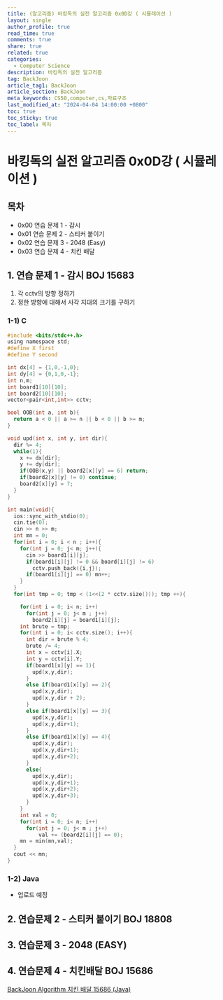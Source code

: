 ```yaml
---
title: (알고리즘) 바킹독의 실전 알고리즘 0x0D강 ( 시뮬레이션 )
layout: single
author_profile: true
read_time: true
comments: true
share: true
related: true
categories:
  - Computer Science
description: 바킹독의 실전 알고리즘
tag: BackJoon
article_tag1: BackJoon
article_section: BackJoon
meta_keywords: CS50,computer,cs,자료구조
last_modified_at: "2024-04-04 14:00:00 +0800"
toc: true
toc_sticky: true
toc_label: 목차
---
```


# 바킹독의 실전 알고리즘 0x0D강 ( 시뮬레이션 )

## 목차

- 0x00 연습 문제 1 - 감시
- 0x01 연습 문제 2 - 스티커 붙이기
- 0x02 연습 문제 3 - 2048 (Easy)
- 0x03 연습 문제 4 - 치킨 배달

## 1. 연습 문제 1 - 감시 BOJ 15683

1. 각 cctv의 방향 정하기
2. 정한 방향에 대해서 사각 지대의 크기를 구하기

### 1-1) C

```c
#include <bits/stdc++.h>
using namespace std;
#define X first
#define Y second

int dx[4] = {1,0,-1,0};
int dy[4] = {0,1,0,-1};
int n,m;
int board1[10][10];
int board2[10][10];
vector<pair<int,int>> cctv;

bool OOB(int a, int b){
  return a < 0 || a >= n || b < 0 || b >= m;
}

void upd(int x, int y, int dir){
  dir %= 4;
  while(1){
    x += dx[dir];
    y += dy[dir];
    if(OOB(x,y) || board2[x][y] == 6) return;
    if(board2[x][y] != 0) continue;
    board2[x][y] = 7;
  }
}

int main(void){
  ios::sync_with_stdio(0);
  cin.tie(0);
  cin >> n >> m;
  int mn = 0;
  for(int i = 0; i < n ; i++){
    for(int j = 0; j< m; j++){
      cin >> board1[i][j];
      if(board1[i][j] != 0 && board[i][j] != 6)
        cctv.push_back({i,j});
      if(board1[i][j] == 0) mn++;
    }
  }
  for(int tmp = 0; tmp < (1<<(2 * cctv.size())); tmp ++){

    for(int i = 0; i< n; i++)
      for(int j = 0; j< m ; j++)
        board2[i][j] = board1[i][j];
    int brute = tmp;
    for(int i = 0; i< cctv.size(); i++){
      int dir = brute % 4;
      brute /= 4;
      int x = cctv[i].X;
      int y = cctv[i].Y;
      if(board1[x][y] == 1){
        upd(x,y,dir);
      }
      else if(board1[x][y] == 2){
        upd(x,y,dir);
        upd(x,y,dir + 2);
      }
      else if(board1[x][y] == 3){
        upd(x,y,dir);
        upd(x,y,dir+1);
      }
      else if(board1[x][y] == 4){
        upd(x,y,dir);
        upd(x,y,dir+1);
        upd(x,y,dir+2);
      }
      else{
        upd(x,y,dir);
        upd(x,y,dir+1);
        upd(x,y,dir+2);
        upd(x,y,dir+3);
      }
    }
    int val = 0;
    for(int i = 0; i< n; i++)
      for(int j = 0; j< m ; j++)
          val += (board2[i][j] == 0);
    mn = min(mn,val);
  }
  cout << mn;
}
```

### 1-2) Java

- 업로드 예정

## 2. 연습문제 2 - 스티커 붙이기 BOJ 18808

## 3. 연습문제 3 - 2048 (EASY)

## 4. 연습문제 4 - 치킨배달 BOJ 15686

<a href="https://nicednjsdud.github.io/algorithm/Algorithm-BackJoon-BackJoon_15686/">BackJoon Algorithm 치킨 배달 15686 (Java)
</a>
